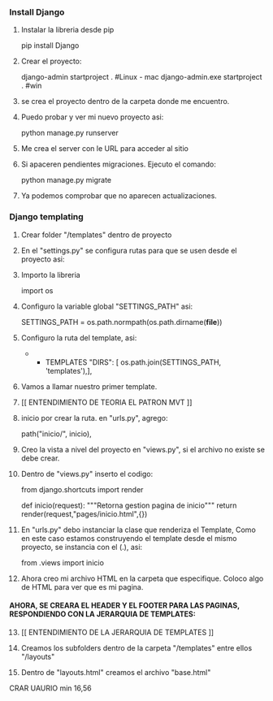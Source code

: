 ### Install Django

1. Instalar la libreria desde pip

    pip install Django

2. Crear el proyecto:

    django-admin startproject <miproyecto> .  #Linux - mac
    django-admin.exe startproject <miproyecto> .  #win

3. se crea el proyecto dentro de la carpeta donde me encuentro. 

4. Puedo probar y ver mi nuevo proyecto asi:

    python manage.py runserver

5. Me crea el server con le URL para acceder al sitio 

6. Si apaceren pendientes migraciones. Ejecuto el comando:

    python manage.py migrate

7. Ya podemos comprobar que no aparecen actualizaciones.



### Django templating

1. Crear folder "/templates" dentro de proyecto

2. En el "settings.py" se configura rutas para que se usen desde el proyecto asi:

3. Importo la libreria 

    import os

4. Configuro la variable global "SETTINGS_PATH" asi:

    SETTINGS_PATH = os.path.normpath(os.path.dirname(__file__))

5. Configuro la ruta del template, asi:    

    - - TEMPLATES
        "DIRS": [ os.path.join(SETTINGS_PATH, 'templates'),],

6. Vamos a llamar nuestro primer template.

7. [[ ENTENDIMIENTO DE TEORIA EL PATRON MVT ]]

8. inicio por crear la ruta. en "urls.py", agrego:

    path("inicio/", inicio),

9. Creo la vista a nivel del proyecto en "views.py", si el archivo no existe se debe crear.

10. Dentro de "views.py" inserto el codigo:

    from django.shortcuts import render

    def inicio(request):
        """Retorna gestion pagina de inicio"""
        return render(request,"pages/inicio.html",{})

11. En "urls.py" debo instanciar la clase que renderiza el Template, Como en este caso estamos 
    construyendo el template desde el mismo proyecto, se instancia con el (.), asi:
   
    from .views import inicio

12. Ahora creo mi archivo HTML en la carpeta que especifique. Coloco algo de HTML para ver que es mi pagina.


#### AHORA, SE CREARA EL HEADER Y EL FOOTER PARA LAS PAGINAS, RESPONDIENDO CON LA JERARQUIA DE TEMPLATES:


13. [[ ENTENDIMIENTO DE LA JERARQUIA DE TEMPLATES ]]

14. Creamos los subfolders dentro de la carpeta "/templates" entre ellos "/layouts"

15. Dentro de "layouts.html" creamos el archivo "base.html"



CRAR UAURIO
min 16,56